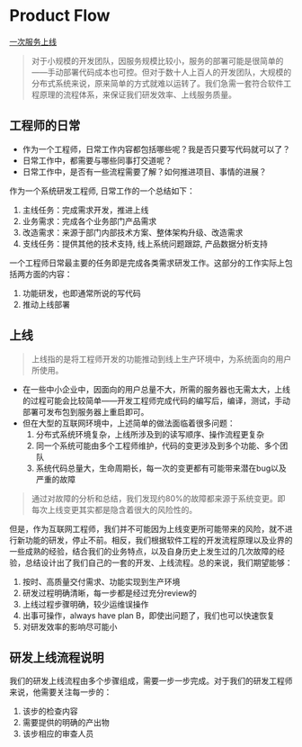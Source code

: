 # Product Flow

[一次服务上线](https://www.kancloud.cn/kancloud/sina-boot-camp/64005)

> 对于小规模的开发团队，因服务规模比较小，服务的部署可能是很简单的——手动部署代码成本也可控。但对于数十人上百人的开发团队，大规模的分布式系统来说，原来简单的方式就难以运转了。我们急需一套符合软件工程原理的流程体系，来保证我们研发效率、上线服务质量。

## 工程师的日常

- 作为一个工程师，日常工作内容都包括哪些呢？我是否只要写代码就可以了？
- 日常工作中，都需要与哪些同事打交道呢？
- 日常工作中，是否有一些流程需要了解？如何推进项目、事情的进展？

作为一个系统研发工程师, 日常工作的一个总结如下：

1. 主线任务：完成需求开发，推进上线
2. 业务需求：完成各个业务部门产品需求
3. 改造需求：来源于部门内部技术方案、整体架构升级、改造需求
4. 支线任务：提供其他的技术支持, 线上系统问题跟踪, 产品数据分析支持

一个工程师日常最主要的任务即是完成各类需求研发工作。这部分的工作实际上包括两方面的内容：

1) 功能研发，也即通常所说的写代码
2) 推动上线部署

## 上线

> 上线指的是将工程师开发的功能推动到线上生产环境中，为系统面向的用户所使用。

- 在一些中小企业中，因面向的用户总量不大，所需的服务器也无需太大，上线的过程可能会比较简单——开发工程师完成代码的编写后，编译，测试，手动部署可发布包到服务器上重启即可。
- 但在大型的互联网环境中，上述简单的做法面临着很多问题：
    1. 分布式系统环境复杂，上线所涉及到的读写顺序、操作流程更复杂
    2. 同一个系统可能由多个工程师维护，代码的变更涉及到多个功能、多个团队
    3. 系统代码总量大，生命周期长，每一次的变更都有可能带来潜在bug以及严重的故障

> 通过对故障的分析和总结，我们发现约80%的故障都来源于系统变更。即每次上线变更其实都是隐含着很大的风险性的。

但是，作为互联网工程师，我们并不可能因为上线变更所可能带来的风险，就不进行新功能的研发，停止不前。相反，我们根据软件工程的开发流程原理以及业界的一些成熟的经验，结合我们的业务特点，以及自身历史上发生过的几次故障的经验，总结设计出了我们自己的一套的开发、上线流程。总的来说，我们期望能够：

1. 按时、高质量交付需求、功能实现到生产环境
2. 研发过程明确清晰，每一步都是经过充分review的
3. 上线过程步骤明确，较少运维误操作
4. 出事可操作，always have plan B，即使出问题了，我们也可以快速恢复
5. 对研发效率的影响尽可能小

## 研发上线流程说明

我们的研发上线流程由多个步骤组成，需要一步一步完成。对于我们的研发工程师来说，他需要关注每一步的：
1. 该步的检查内容
2. 需要提供的明确的产出物
3. 该步相应的审查人员

